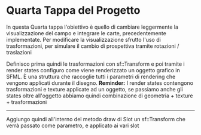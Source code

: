 # Quarta Tappa del Progetto

In questa Quarta tappa l'obiettivo è quello di cambiare leggermente la visualizzazione del campo e integrare le carte, precedentemente implementate. Per modificare la visualizzazione sfrutto l'uso di trasformazioni, per simulare il cambio di prospettiva tramite rotazioni / traslazioni

Definisco prima quindi le trasformazioni con sf::Transform e poi tramite i render states configuro come viene renderizzato un oggetto grafico in SFML. È una struttura che raccoglie tutti i parametri di rendering che vengono applicati durante il disegno.
**Reminder:** I render states contengono trasformazioni e texture applicate ad un oggetto, se passiamo anche gli states oltre all'oggetto abbiamo quindi combinazione di geometria + texture + trasformazioni

---

Aggiungo quindi all'interno del metodo draw di Slot un sf::Transform che verrà passato come parametro, e applicato ai vari slot